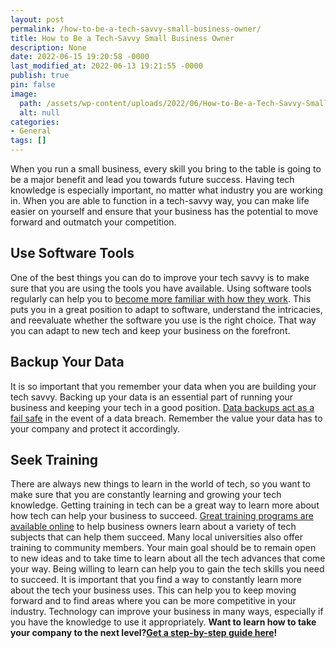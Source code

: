 ```yaml
---
layout: post
permalink: /how-to-be-a-tech-savvy-small-business-owner/
title: How to Be a Tech-Savvy Small Business Owner
description: None
date: 2022-06-15 19:20:58 -0000
last_modified_at: 2022-06-13 19:21:55 -0000
publish: true
pin: false
image:
  path: /assets/wp-content/uploads/2022/06/How-to-Be-a-Tech-Savvy-Small-Business-Owner.jpg
  alt: null
categories:
- General
tags: []
---
```

When you run a small business, every skill you bring to the table is going to be a major benefit and lead you towards future success. Having tech knowledge is especially important, no matter what industry you are working in. When you are able to function in a tech-savvy way, you can make life easier on yourself and ensure that your business has the potential to move forward and outmatch your competition.

## **Use Software Tools**

One of the best things you can do to improve your tech savvy is to make sure that you are using the tools you have available. Using software tools regularly can help you to [become more familiar with how they work](https://aginginplace.org/how-to-become-tech-savvy-for-seniors-in-10-days/). This puts you in a great position to adapt to software, understand the intricacies, and reevaluate whether the software you use is the right choice. That way you can adapt to new tech and keep your business on the forefront.

## **Backup Your Data**

It is so important that you remember your data when you are building your tech savvy. Backing up your data is an essential part of running your business and keeping your tech in a good position. [Data backups act as a fail safe](https://www.weavertech.us/data-protection) in the event of a data breach. Remember the value your data has to your company and protect it accordingly.

## **Seek Training**

There are always new things to learn in the world of tech, so you want to make sure that you are constantly learning and growing your tech knowledge. Getting training in tech can be a great way to learn more about how tech can help your business to succeed. [Great training programs are available online](https://woc.aises.org/content/steps-boost-your-tech-savvy) to help business owners learn about a variety of tech subjects that can help them succeed. Many local universities also offer training to community members. Your main goal should be to remain open to new ideas and to take time to learn about all the tech advances that come your way. Being willing to learn can help you to gain the tech skills you need to succeed. It is important that you find a way to constantly learn more about the tech your business uses. This can help you to keep moving forward and to find areas where you can be more competitive in your industry. Technology can improve your business in many ways, especially if you have the knowledge to use it appropriately. **Want to learn how to take your company to the next level?[Get a step-by-step guide here](https://woc.aises.org/content/steps-boost-your-tech-savvy)!**
